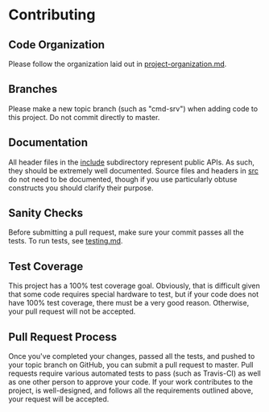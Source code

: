 # Contributing

## Code Organization

Please follow the organization laid out in
[project-organization.md](docs/project-organization.md).

## Branches

Please make a new topic branch (such as "cmd-srv") when adding code to this
project. Do not commit directly to master.

## Documentation

All header files in the [include](include/) subdirectory represent public APIs.
As such, they should be extremely well documented. Source files and headers in
[src](src/) do not need to be documented, though if you use particularly obtuse
constructs you should clarify their purpose.

## Sanity Checks

Before submitting a pull request, make sure your commit passes all the tests. To
run tests, see [testing.md](docs/testing.md).

## Test Coverage

This project has a 100% test coverage goal. Obviously, that is difficult given
that some code requires special hardware to test, but if your code does not have
100% test coverage, there must be a very good reason. Otherwise, your pull
request will not be accepted.

## Pull Request Process

Once you've completed your changes, passed all the tests, and pushed to your
topic branch on GitHub, you can submit a pull request to master. Pull requests
require various automated tests to pass (such as Travis-CI) as well as one other
person to approve your code. If your work contributes to the project, is
well-designed, and follows all the requirements outlined above, your request
will be accepted.
